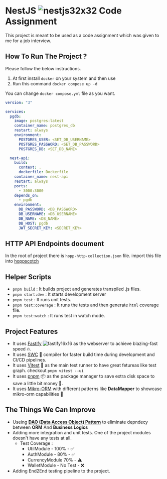 # NestJS ![nestjs32x32](https://github.com/imanhpr/nest-assignment/assets/56130647/facef099-7c17-4d9c-ae36-84265b05e31a) Code Assignment
This project is meant to be used as a code assignment which was given to me for a job interview.

## How To Run The Project ?
Please follow the below instructions.
1. At first install ```docker``` on your system and then use
2. Run this command ```docker compose up -d```

You can change ```docker compose.yml``` file as you want.
```yml
version: "3"

services:
  pgdb:
    image: postgres:latest
    container_name: postgres_db
    restart: always
    environment:
      POSTGRES_USER: <SET_DB_USERNAME>
      POSTGRES_PASSWORD: <SET_DB_PASSWORD>
      POSTGRES_DB: <SET_DB_NAME>

  nest-api:
    build:
      context: .
      dockerfile: Dockerfile
    container_name: nest-api
    restart: always
    ports:
      - 3000:3000
    depends_on:
      - pgdb
    environment:
      DB_PASSWORD: <DB_PASSWORD>
      DB_USERNAME: <DB_USERNAME>
      DB_NAME: <DB_NAME>
      DB_HOST: pgdb
      JWT_SECRET_KEY: <SECRET_KEY>

```
## HTTP API Endpoints document
In the root of project there is ```hopp-http-collection.json``` file. import this file into [hoppscotch](https://hoppscotch.io/)

## Helper Scripts
- ```pnpm build``` : It builds project and generates transpiled .js files.
- ```pnpm start:dev``` : It starts development server
- ```pnpm test``` : It runs unit tests.
- ```pnpm test:coverage``` : It runs the tests and then generate ```html``` coverage file.
- ```pnpm test:watch``` : It runs test in watch mode.

## Project Features
- It uses [Fastify](https://fastify.dev/) ![fastify16x16](https://github.com/imanhpr/nest-assignment/assets/56130647/3213f226-085c-4963-88cb-58f43649a626)
 as the webserver to achieve blazing-fast speed 🔥.
- It uses [SWC](https://swc.rs/) 🦀 compiler for faster build time during development and CI/CD pipelines.
- It uses [Vitest](https://vitest.dev/) 🧪 as the main test runner to have great fetureas like test graph. checkout ```pnpm vitest --ui```
- It uses [pnpm](https://pnpm.io/) 📦 as the package manager to save extra disk space to save a little bit money 💸.
- It uses [Mikro-ORM](https://mikro-orm.io/) with different patterns like **DataMapper** to showcase mikro-orm capabilities 💪

## The Things We Can Improve
- Useing [**DAO (Data Access Object) Pattern**](https://www.digitalocean.com/community/tutorials/dao-design-pattern) to eliminate depndecy between **ORM** And **Business Logics**
- Adding more integration and unit tests. One of the project modules doesn't have any tests at all.
  - Test Coverage :
    - UtilModule - 100% - ✅
    - AuthModule - 80% - ✅
    - CurrencyModule 70% - ⚠️
    - WalletModule - No Test - ❌
- Adding End2End testing pipeline to the project.